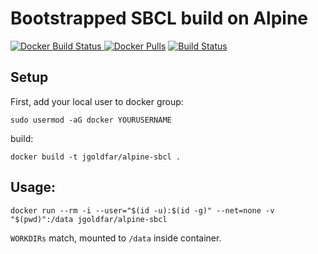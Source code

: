 Bootstrapped SBCL build on Alpine
=====

[![Docker Build Status](https://img.shields.io/docker/build/jgoldfar/alpine-sbcl.svg) ![Docker Pulls](https://img.shields.io/docker/pulls/jgoldfar/alpine-sbcl.svg)](https://hub.docker.com/r/jgoldfar/alpine-sbcl/)
[![Build Status](https://travis-ci.org/jgoldfar/alpine-sbcl.svg?branch=master)](https://travis-ci.org/jgoldfar/alpine-sbcl)

Setup
-----
First, add your local user to docker group:

```shell
sudo usermod -aG docker YOURUSERNAME
```

build:

```shell
docker build -t jgoldfar/alpine-sbcl .
```

Usage:
-----

```shell
docker run --rm -i --user="$(id -u):$(id -g)" --net=none -v "$(pwd)":/data jgoldfar/alpine-sbcl
```

`WORKDIRs` match, mounted to `/data` inside container.
